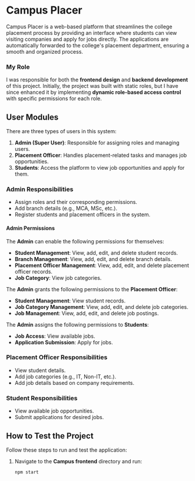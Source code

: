 # Campus Placer

Campus Placer is a web-based platform that streamlines the college placement process by providing an interface where students can view visiting companies and apply for jobs directly. The applications are automatically forwarded to the college's placement department, ensuring a smooth and organized process.

### My Role
I was responsible for both the **frontend design** and **backend development** of this project. Initially, the project was built with static roles, but I have since enhanced it by implementing **dynamic role-based access control** with specific permissions for each role.

## User Modules

There are three types of users in this system:

1. **Admin (Super User)**: Responsible for assigning roles and managing users.
2. **Placement Officer**: Handles placement-related tasks and manages job opportunities.
3. **Students**: Access the platform to view job opportunities and apply for them.

### Admin Responsibilities
- Assign roles and their corresponding permissions.
- Add branch details (e.g., MCA, MSc, etc.).
- Register students and placement officers in the system.

#### Admin Permissions
The **Admin** can enable the following permissions for themselves:
- **Student Management**: View, add, edit, and delete student records.
- **Branch Management**: View, add, edit, and delete branch details.
- **Placement Officer Management**: View, add, edit, and delete placement officer records.
- **Job Category**: View job categories.

The **Admin** grants the following permissions to the **Placement Officer**:
- **Student Management**: View student records.
- **Job Category Management**: View, add, edit, and delete job categories.
- **Job Management**: View, add, edit, and delete job postings.

The **Admin** assigns the following permissions to **Students**:
- **Job Access**: View available jobs.
- **Application Submission**: Apply for jobs.

### Placement Officer Responsibilities
- View student details.
- Add job categories (e.g., IT, Non-IT, etc.).
- Add job details based on company requirements.

### Student Responsibilities
- View available job opportunities.
- Submit applications for desired jobs.

## How to Test the Project

Follow these steps to run and test the application:

1. Navigate to the **Campus frontend** directory and run:
   ```bash
   npm start
